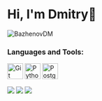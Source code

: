 # Hi, I'm Dmitry👋

<p align="left"><img src="https://komarev.com/ghpvc/?username=BazhenovDM&label=Profile%20views&color=7aed5a&style=flat" alt="BazhenovDM" /> </p>
<h3> Languages and Tools: </h3>
<p align="left">
<a href="https://git-scm.com/" target="_blank" rel="noreferrer"><img src="https://raw.githubusercontent.com/danielcranney/readme-generator/main/public/icons/skills/git-colored.svg" width="36" height="36" alt="Git" /></a>
<a href="https://www.python.org/" target="_blank" rel="noreferrer"><img src="https://raw.githubusercontent.com/danielcranney/readme-generator/main/public/icons/skills/python-colored.svg" width="36" height="36" alt="Python" /></a>
<a href="https://www.postgresql.org/" target="_blank" rel="noreferrer"><img src="https://raw.githubusercontent.com/danielcranney/readme-generator/main/public/icons/skills/postgresql-colored.svg" width="36" height="36" alt="PostgreSQL" /></a>
</p>
	
![](http://github-profile-summary-cards.vercel.app/api/cards/profile-details?username=BazhenovDM&theme=github_dark)
![](http://github-profile-summary-cards.vercel.app/api/cards/stats?username=BazhenovDM&theme=github_dark)
![](http://github-profile-summary-cards.vercel.app/api/cards/productive-time?username=BazhenovDM&theme=github_dark&utcOffset=8)
